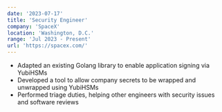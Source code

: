 ```yaml
---
date: '2023-07-17'
title: 'Security Engineer'
company: 'SpaceX'
location: 'Washington, D.C.'
range: 'Jul 2023 - Present'
url: 'https://spacex.com/'
---
```


- Adapted an existing Golang library to enable application signing via YubiHSMs
- Developed a tool to allow company secrets to be wrapped and unwrapped using YubiHSMs
- Performed triage duties, helping other engineers with security issues and software reviews
